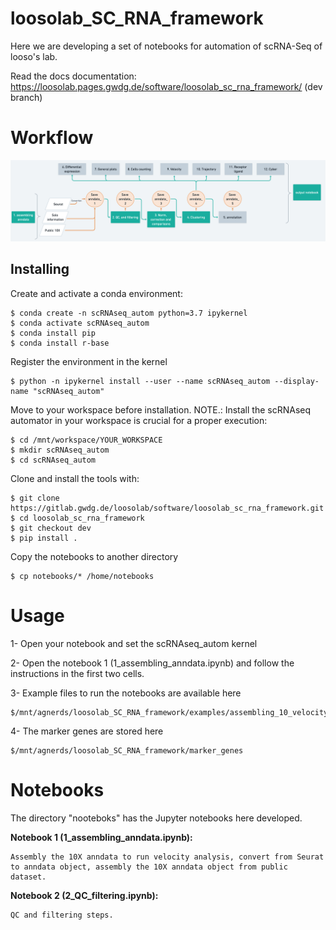 # loosolab_SC_RNA_framework

Here we are developing a set of notebooks for automation of scRNA-Seq of looso's lab. 

Read the docs documentation: https://loosolab.pages.gwdg.de/software/loosolab_sc_rna_framework/ (dev branch)

# Workflow

![](image/scRNAseq.png)

## Installing

Create and activate a conda environment:
```
$ conda create -n scRNAseq_autom python=3.7 ipykernel
$ conda activate scRNAseq_autom
$ conda install pip
$ conda install r-base
```
Register the environment in the kernel
```
$ python -n ipykernel install --user --name scRNAseq_autom --display-name "scRNAseq_autom"
```
Move to your workspace before installation. NOTE.: Install the scRNAseq automator in your workspace is crucial for a proper execution:
```
$ cd /mnt/workspace/YOUR_WORKSPACE
$ mkdir scRNAseq_autom
$ cd scRNAseq_autom
```
Clone and install the tools with:
```
$ git clone https://gitlab.gwdg.de/loosolab/software/loosolab_sc_rna_framework.git
$ cd loosolab_sc_rna_framework
$ git checkout dev
$ pip install .
```
Copy the notebooks to another directory
```
$ cp notebooks/* /home/notebooks 
```

# Usage
1- Open your notebook and set the scRNAseq_autom kernel

2- Open the notebook 1 (1_assembling_anndata.ipynb) and follow the instructions in the first two cells.

3- Example files to run the notebooks are available here
```
$/mnt/agnerds/loosolab_SC_RNA_framework/examples/assembling_10_velocity
```

4- The marker genes are stored here
```
$/mnt/agnerds/loosolab_SC_RNA_framework/marker_genes
```

# Notebooks
The directory "nooteboks" has the Jupyter notebooks here developed.

**Notebook 1 (1_assembling_anndata.ipynb):**

	Assembly the 10X anndata to run velocity analysis, convert from Seurat to anndata object, assembly the 10X anndata object from public dataset.

**Notebook 2 (2_QC_filtering.ipynb):**

	QC and filtering steps.
